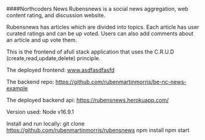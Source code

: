 ####Northcoders News
Rubensnews is a social news aggregation, web content rating, and discussion website.

Rubensnews has articles which are divided into topics. Each article has user curated ratings and can be up voted. Users can also add comments about an article and up vote them.

This is the frontend of afull stack application that uses the C.R.U.D (create,read,update,delete) principle.

The deployed frontend:
www.asdfasdfasfd

The backend repo:
https://github.com/rubenmartinmorris/be-nc-news-example

The deployed backend api:
https://rubensnews.herokuapp.com/

Version used:
Node v16.9.1

Install and run locally:
git clone https://github.com/rubenmartinmorris/rubensnews
npm install
npm start
